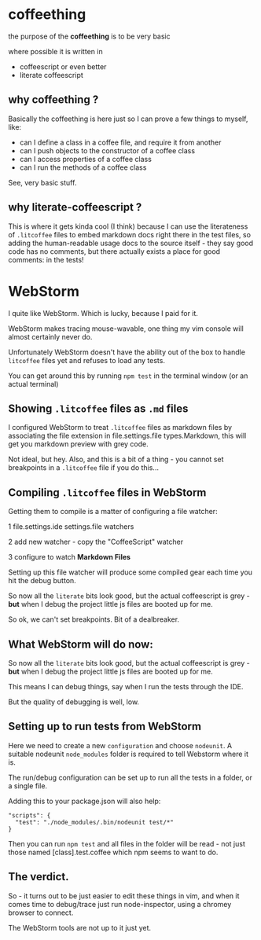 coffeething
===========

the purpose of the **coffeething** is to be very basic

where possible it is written in
* coffeescript or even better
* literate coffeescript

why **coffeething** ?
---------------------

Basically the coffeething is here just so I can prove
a few things to myself, like:
* can I define a class in a coffee file, and require it from another
* can I push objects to the constructor of a coffee class
* can I access properties of a coffee class
* can I run the methods of a coffee class

See, very basic stuff.

why **literate-coffeescript** ?
-------------------------------

This is where it gets kinda cool (I think) because
I can use the literateness of `.litcoffee` files to
embed markdown docs right there in the test files,
so adding the human-readable usage docs to the source
itself - they say good code has no comments, but
there actually exists a place for good comments:
in the tests!

WebStorm
========

I quite like WebStorm. Which is lucky, because I paid for it.

WebStorm makes tracing mouse-wavable, one thing my vim console will almost certainly
never do.

Unfortunately WebStorm doesn't have the ability out of the box to handle `litcoffee` files yet
and refuses to load any tests.

You can get around this by running `npm test` in the terminal window (or an actual terminal)

Showing `.litcoffee` files as `.md` files
-----------------------------------------
I configured WebStorm to treat `.litcoffee` files as markdown files by associating the file extension
in file.settings.file types.Markdown, this will get you markdown preview with grey code.

Not ideal, but hey. Also, and this is a bit of a thing - you cannot set breakpoints in a `.litcoffee` file
if you do this...

Compiling `.litcoffee` files in WebStorm
----------------------------------------

Getting them to compile is a matter of configuring a file watcher:

1 file.settings.ide settings.file watchers

2 add new watcher - copy the "CoffeeScript" watcher

3 configure to watch **Markdown Files**

Setting up this file watcher will produce some compiled gear each time
you hit the debug button.

So now all the `literate` bits look good, but the actual coffeescript
is grey - **but** when I debug the project little js files are booted
up for me.

So ok, we can't set breakpoints. Bit of a dealbreaker.

What WebStorm will do now:
--------------------------
So now all the `literate` bits look good, but the actual coffeescript
is grey - **but** when I debug the project little js files are booted
up for me.

This means I can debug things, say when I run the tests through the IDE.

But the quality of debugging is well, low.

Setting up to run tests from WebStorm
-------------------------------------

Here we need to create a new `configuration` and choose `nodeunit`.
A suitable nodeunit `node_modules` folder is required to tell Webstorm
where it is.

The run/debug configuration can be set up to run
all the tests in a folder, or a single file.

Adding this to your package.json will also help:

    "scripts": {
      "test": "./node_modules/.bin/nodeunit test/*"
    }

Then you can run `npm test` and all files in the folder will be read -
not just those named [class].test.coffee which npm seems to want to do.

The verdict.
------------

So - it turns out to be just easier to edit these things in vim,
and when it comes time to debug/trace just run node-inspector,
using a chromey browser to connect.

The WebStorm tools are not up to it just yet.



